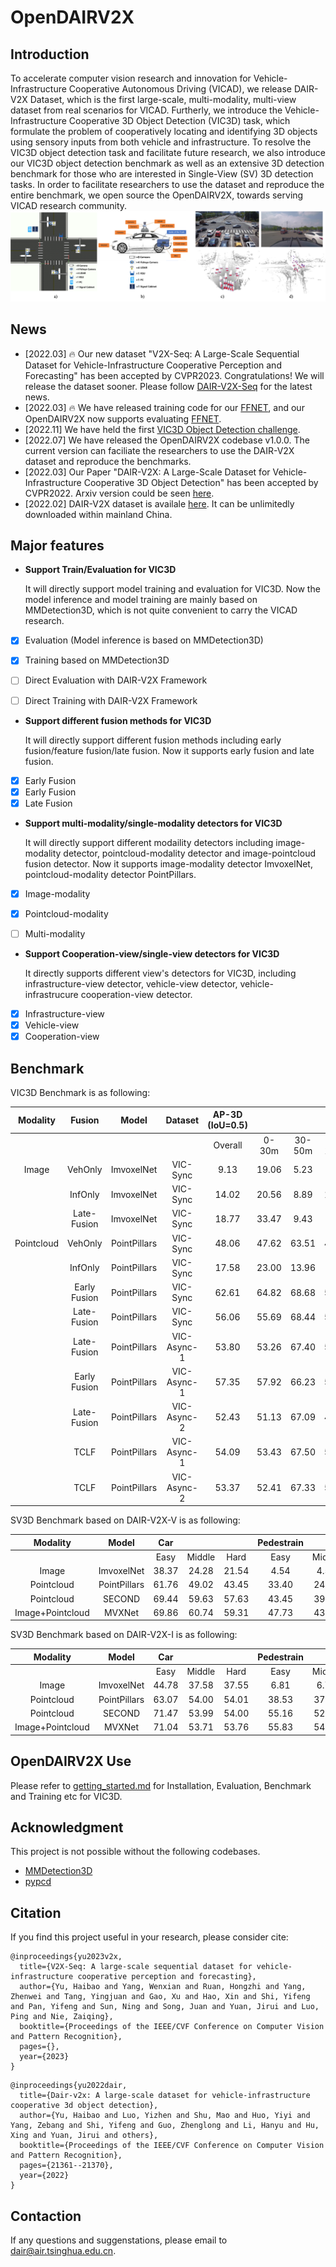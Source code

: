 # OpenDAIRV2X
## Introduction
To accelerate computer vision research and innovation for Vehicle-Infrastructure Cooperative Autonomous
Driving (VICAD), we release DAIR-V2X Dataset, which is
the first large-scale, multi-modality, multi-view dataset from
real scenarios for VICAD.
Furtherly, we introduce the Vehicle-Infrastructure Cooperative 3D
Object Detection (VIC3D) task, which formulate the problem of cooperatively locating and identifying 3D
objects using sensory inputs from both vehicle and infrastructure.
To resolve the VIC3D object detection task and facilitate future research, 
we also introduce our VIC3D object detection benchmark as well as an extensive 3D detection benchmark for those who are interested in Single-View (SV) 3D detection tasks.
In order to facilitate researchers to use the dataset and reproduce the entire benchmark,
we open source the OpenDAIRV2X, towards serving VICAD research community.
![image](resources/deployment-visual.png)

## News
* [2022.03] 🔥 Our new dataset "V2X-Seq: A Large-Scale Sequential Dataset for Vehicle-Infrastructure Cooperative Perception and Forecasting" has been accepted by CVPR2023. Congratulations! We will release the dataset sooner. Please follow [DAIR-V2X-Seq](https://github.com/AIR-THU/DAIR-V2X-Seq) for the latest news.
* [2022.03] 🔥 We have released training code for our [FFNET](https://github.com/haibao-yu/FFNet-VIC3D), and our OpenDAIRV2X now supports evaluating [FFNET](https://github.com/haibao-yu/FFNet-VIC3D).
* [2022.11] We have held the first [VIC3D Object Detection challenge](https://aistudio.baidu.com/aistudio/competition/detail/522/0/introduction). 
* [2022.07] We have released the OpenDAIRV2X codebase v1.0.0.
  The current version can faciliate the researchers to use the DAIR-V2X dataset and reproduce the benchmarks.
* [2022.03] Our Paper "DAIR-V2X: A Large-Scale Dataset for Vehicle-Infrastructure Cooperative 3D Object Detection" has been accepted by CVPR2022.
  Arxiv version could be seen [here](https://arxiv.org/abs/2204.05575).
* [2022.02] DAIR-V2X dataset is availale [here](https://thudair.baai.ac.cn/index).
  It can be unlimitedly downloaded within mainland China. 

  
## Major features 
- **Support Train/Evaluation for VIC3D**

  It will directly support model training and evaluation for VIC3D. 
  Now the model inference and model training are mainly based on MMDetection3D, which is not quite convenient to carry the VICAD research.
  
- [x] Evaluation (Model inference is based on MMDetection3D)
- [x] Training based on MMDetection3D
- [ ] Direct Evaluation with DAIR-V2X Framework
- [ ] Direct Training with DAIR-V2X Framework


- **Support different fusion methods for VIC3D**
  
  It will directly support different fusion methods including early fusion/feature fusion/late fusion.
  Now it supports early fusion and late fusion.
- [x] Early Fusion
- [x] Early Fusion
- [x] Late Fusion
  
- **Support multi-modality/single-modality detectors for VIC3D**
  
  It will directly  support different modaility detectors including image-modality detector, pointcloud-modality detector and image-pointcloud fusion detector. 
  Now it supports image-modality detector ImvoxelNet, pointcloud-modality detector PointPillars.
- [x] Image-modality
- [x] Pointcloud-modality
- [ ] Multi-modality


- **Support Cooperation-view/single-view detectors for VIC3D**
  
  It directly supports different view's detectors for VIC3D, including infrastructure-view detector, 
  vehicle-view detector, vehicle-infrastrucure cooperation-view detector.
- [x] Infrastructure-view
- [x] Vehicle-view
- [x] Cooperation-view

## Benchmark

VIC3D Benchmark is as following:

| Modality  | Fusion  | Model      | Dataset   | AP-3D (IoU=0.5)  |        |        |         | AP-BEV (IoU=0.5)  |       |        |         |   AB   |
| :-------: | :-----: | :--------: | :-------: | :----: | :----: | :----: | :-----: | :-----: | :---: | :----: | :-----: | :----: |
|           |         |            |           | Overall | 0-30m | 30-50m | 50-100m | Overall | 0-30m | 30-50m | 50-100m |        |
| Image     | VehOnly | ImvoxelNet | VIC-Sync  |    9.13   | 19.06         | 5.23  | 0.41   | 10.96   | 21.93           | 7.28  | 0.78   | 0     |                    
|           | InfOnly | ImvoxelNet | VIC-Sync  |  14.02   | 20.56         | 8.89  | 10.57   | 22.10   | 27.33           | 17.45  | 18.92   | 309.38 |  
|       | Late-Fusion | ImvoxelNet | VIC-Sync  |   18.77   | 33.47         | 9.43  | 8.62    | 24.85   | 39.49           | 14.68  | 14.96   | 309.38|                    
|Pointcloud | VehOnly | PointPillars | VIC-Sync | 48.06  | 47.62 | 63.51  | 44.37   | 52.24   | 30.55 | 66.03  |  48.36  | 0      | 
|           | InfOnly | PointPillars | VIC-Sync | 17.58  | 23.00 | 13.96  | 9.17    | 27.26   | 29.07 | 23.92  | 26.64   | 478.61      |        
|  | Early Fusion | PointPillars | VIC-Sync    | 62.61                    | 64.82                  | 68.68                   | 56.57                    | 68.91                     | 68.92                   | 73.64                    | 65.66                     | 1382275.75 |
|       | Late-Fusion | PointPillars | VIC-Sync | 56.06  | 55.69 | 68.44  | 53.60   | 62.06   | 61.52 | 72.53  | 60.57   | 478.61 |                         
|       | Late-Fusion | PointPillars |VIC-Async-1| 53.80 | 53.26 | 67.40  | 50.85   | 59.94   | 59.51 | 71.45  | 57.74   | 341.08 | 
|  | Early Fusion | PointPillars | VIC-Async-1 | 57.35                    | 57.92                  | 66.23                   | 51.70                    | 64.06                     | 62.44                   | 71.42                    | 61.16                     | 1362216.0  |                                                             
|       | Late-Fusion | PointPillars |VIC-Async-2| 52.43 | 51.13 | 67.09  | 49.86   | 58.10   | 57.23 | 70.86  | 55.78   | 478.01 |
|       | TCLF        | PointPillars |VIC-Async-1| 54.09 | 53.43 | 67.50  | 51.38   | 60.19   | 59.52 | 71.52  | 58.31   | 907.64 | 
|       | TCLF        | PointPillars |VIC-Async-2| 53.37 | 52.41 | 67.33  | 50.87   | 59.17   | 58.25 | 71.20  | 57.43   | 897.91 |   

SV3D Benchmark based on DAIR-V2X-V is as following:

|  Modality  |     Model    |  Car  |        |       | Pedestrain |        |       | Cyclist |        |       |  
|:----------:|:------------:|:-----:|:------:|:-----:|:----------:|:------:|:-----:|:-------:|:------:|:-----:| 
|            |              |  Easy | Middle |  Hard |    Easy    | Middle |  Hard |   Easy  | Middle |  Hard | 
| Image      | ImvoxelNet   | 38.37 | 24.28  | 21.54 |  4.54      | 4.54   | 4.54  | 10.38   | 9.09  | 9.09 |    
| Pointcloud | PointPillars | 61.76 | 49.02  | 43.45 | 33.40      | 24.68  | 22.39 | 38.24   | 33.80  | 32.35 | 
| Pointcloud | SECOND       | 69.44 | 59.63  | 57.63 | 43.45      | 39.06  | 38.78 | 44.21   | 39.49  | 37.74 |  
| Image+Pointcloud | MVXNet | 69.86 | 60.74  | 59.31 | 47.73      | 43.37  | 42.49 | 45.68   | 41.84  | 40.55 | 

SV3D Benchmark based on DAIR-V2X-I is as following:

|  Modality  |     Model    |  Car  |        |       | Pedestrain |        |       | Cyclist |        |       |  
|:----------:|:------------:|:-----:|:------:|:-----:|:----------:|:------:|:-----:|:-------:|:------:|:-----:| 
|            |              |  Easy | Middle |  Hard |    Easy    | Middle |  Hard |   Easy  | Middle |  Hard | 
| Image      | ImvoxelNet   | 44.78 | 37.58  | 37.55 |  6.81      | 6.74   | 6.73  | 21.06   | 13.57  | 13.17 | 
| Pointcloud | PointPillars | 63.07 | 54.00  | 54.01 | 38.53      | 37.20  | 37.28 | 38.46   | 22.60  | 22.49 | 
| Pointcloud | SECOND       | 71.47 | 53.99  | 54.00 | 55.16      | 52.49  | 52.52 | 54.68   | 31.05  | 31.19 | 
| Image+Pointcloud | MVXNet | 71.04 | 53.71  | 53.76 | 55.83      | 54.45  | 54.40 | 54.05   | 30.79  | 31.06 | 


## OpenDAIRV2X Use
Please refer to [getting_started.md](docs/get_started.md) for Installation, Evaluation, Benchmark and Training etc for VIC3D.

## Acknowledgment
This project is not possible without the following codebases.
* [MMDetection3D](https://github.com/open-mmlab/mmdetection3d)
* [pypcd](https://github.com/dimatura/pypcd)

## Citation

If you find this project useful in your research, please consider cite:

```
@inproceedings{yu2023v2x,
  title={V2X-Seq: A large-scale sequential dataset for vehicle-infrastructure cooperative perception and forecasting},
  author={Yu, Haibao and Yang, Wenxian and Ruan, Hongzhi and Yang, Zhenwei and Tang, Yingjuan and Gao, Xu and Hao, Xin and Shi, Yifeng and Pan, Yifeng and Sun, Ning and Song, Juan and Yuan, Jirui and Luo, Ping and Nie, Zaiqing},
  booktitle={Proceedings of the IEEE/CVF Conference on Computer Vision and Pattern Recognition},
  pages={},
  year={2023}
}
```


```
@inproceedings{yu2022dair,
  title={Dair-v2x: A large-scale dataset for vehicle-infrastructure cooperative 3d object detection},
  author={Yu, Haibao and Luo, Yizhen and Shu, Mao and Huo, Yiyi and Yang, Zebang and Shi, Yifeng and Guo, Zhenglong and Li, Hanyu and Hu, Xing and Yuan, Jirui and others},
  booktitle={Proceedings of the IEEE/CVF Conference on Computer Vision and Pattern Recognition},
  pages={21361--21370},
  year={2022}
}
```

## Contaction

If any questions and suggenstations, please email to dair@air.tsinghua.edu.cn. 
